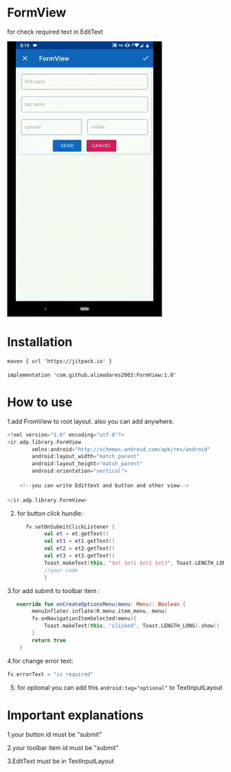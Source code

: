 # FormView
for check required text in EditText

![](mygif.gif)

# Installation
```
maven { url 'https://jitpack.io' }

implementation 'com.github.alimodares2003:FormView:1.0'
```
# How to use

1.add FromView to root layout. also you can add anywhere. 

```kotlin
<?xml version="1.0" encoding="utf-8"?>
<ir.adp.library.FormView
        xmlns:android="http://schemas.android.com/apk/res/android"
        android:layout_width="match_parent"
        android:layout_height="match_parent"
        android:orientation="vertical">
    
    <!--you can write Edittext and button and other view-->

</ir.adp.library.FormView>
```
2. for button click hundle:

```kotlin
      fv.setOnSubmitClickListener {
            val et = et.getText()
            val et1 = et1.getText()
            val et2 = et2.getText()
            val et3 = et3.getText()
            Toast.makeText(this, "$et $et1 $et2 $et3", Toast.LENGTH_LONG).show()
            //your code
            }
 ```
3.for add submit to toolbar item :

```kotlin
   override fun onCreateOptionsMenu(menu: Menu): Boolean {
        menuInflater.inflate(R.menu.item_menu, menu)
        fv.onNavigationItemSelected(menu){
            Toast.makeText(this, "clicked", Toast.LENGTH_LONG).show()
        }
        return true
    }
```

4.for change error text:
```kotlin
fv.errorText = "is required"
```
5. for optional you can add this ```android:tag="optional"``` to TextInputLayout

# Important explanations
1.your button id must be "submit"

2.your toolbar item id must be "submit"

3.EditText must be in TextInputLayout
